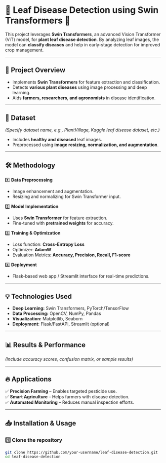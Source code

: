 # 🌿 Leaf Disease Detection using Swin Transformers 🦠  

This project leverages **Swin Transformers**, an advanced Vision Transformer (ViT) model, for **plant leaf disease detection**. By analyzing leaf images, the model can **classify diseases** and help in early-stage detection for improved crop management.  

---

## 🚀 Project Overview  
- Implements **Swin Transformers** for feature extraction and classification.  
- Detects **various plant diseases** using image processing and deep learning.  
- Aids **farmers, researchers, and agronomists** in disease identification.  

---

## 📂 Dataset  
_(Specify dataset name, e.g., PlantVillage, Kaggle leaf disease dataset, etc.)_  
- Includes **healthy and diseased** leaf images.  
- Preprocessed using **image resizing, normalization, and augmentation**.  

---

## 🛠️ Methodology  

1️⃣ **Data Preprocessing**  
   - Image enhancement and augmentation.  
   - Resizing and normalizing for Swin Transformer input.  

2️⃣ **Model Implementation**  
   - Uses **Swin Transformer** for feature extraction.  
   - Fine-tuned with **pretrained weights** for accuracy.  

3️⃣ **Training & Optimization**  
   - Loss function: **Cross-Entropy Loss**  
   - Optimizer: **AdamW**  
   - Evaluation Metrics: **Accuracy, Precision, Recall, F1-score**  

4️⃣ **Deployment**  
   - Flask-based web app / Streamlit interface for real-time predictions.  

---

## 💡 Technologies Used  
- **Deep Learning:** Swin Transformers, PyTorch/TensorFlow  
- **Data Processing:** OpenCV, NumPy, Pandas  
- **Visualization:** Matplotlib, Seaborn  
- **Deployment:** Flask/FastAPI, Streamlit (optional)  

---

## 📊 Results & Performance  
_(Include accuracy scores, confusion matrix, or sample results)_  

---

## 🔥 Applications  
✅ **Precision Farming** – Enables targeted pesticide use.  
✅ **Smart Agriculture** – Helps farmers with disease detection.  
✅ **Automated Monitoring** – Reduces manual inspection efforts.  

---

## 📥 Installation & Usage  

### 1️⃣ Clone the repository  
```bash
git clone https://github.com/your-username/leaf-disease-detection.git
cd leaf-disease-detection
